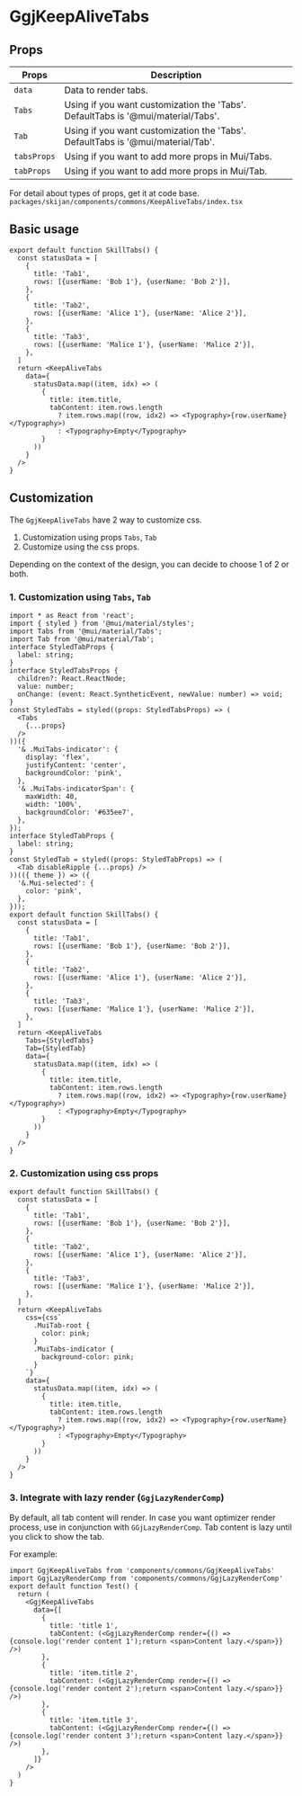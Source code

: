 # GgjKeepAliveTabs
## Props
| Props       | Description                                                                      |
|-------------|----------------------------------------------------------------------------------|
| `data`      | Data to render tabs.                                                             |
| `Tabs`      | Using if you want customization the 'Tabs'. DefaultTabs is '@mui/material/Tabs'. |
| `Tab`       | Using if you want customization the 'Tabs'. DefaultTabs is '@mui/material/Tab'.  |
| `tabsProps` | Using if you want to add more props in Mui/Tabs.                                 |
| `tabProps`  | Using if you want to add more props in Mui/Tab.                                  |
For detail about types of props, get it at code base. `packages/skijan/components/commons/KeepAliveTabs/index.tsx`
## Basic usage
```tsx
export default function SkillTabs() {
  const statusData = [
    {
      title: 'Tab1',
      rows: [{userName: 'Bob 1'}, {userName: 'Bob 2'}],
    },
    {
      title: 'Tab2',
      rows: [{userName: 'Alice 1'}, {userName: 'Alice 2'}],
    },
    {
      title: 'Tab3',
      rows: [{userName: 'Malice 1'}, {userName: 'Malice 2'}],
    },
  ]
  return <KeepAliveTabs
    data={
      statusData.map((item, idx) => (
        {
          title: item.title,
          tabContent: item.rows.length
            ? item.rows.map((row, idx2) => <Typography>{row.userName}</Typography>)
            : <Typography>Empty</Typography>
        }
      ))
    }
  />
}
```
## Customization
The `GgjKeepAliveTabs` have 2 way to customize css. 
1. Customization using props `Tabs`, `Tab`
2. Customize using the css props.

Depending on the context of the design, you can decide to choose 1 of 2 or both.
### 1. Customization using `Tabs`, `Tab`
```tsx
import * as React from 'react';
import { styled } from '@mui/material/styles';
import Tabs from '@mui/material/Tabs';
import Tab from '@mui/material/Tab';
interface StyledTabProps {
  label: string;
}
interface StyledTabsProps {
  children?: React.ReactNode;
  value: number;
  onChange: (event: React.SyntheticEvent, newValue: number) => void;
}
const StyledTabs = styled((props: StyledTabsProps) => (
  <Tabs
    {...props}
  />
))({
  '& .MuiTabs-indicator': {
    display: 'flex',
    justifyContent: 'center',
    backgroundColor: 'pink',
  },
  '& .MuiTabs-indicatorSpan': {
    maxWidth: 40,
    width: '100%',
    backgroundColor: '#635ee7',
  },
});
interface StyledTabProps {
  label: string;
}
const StyledTab = styled((props: StyledTabProps) => (
  <Tab disableRipple {...props} />
))(({ theme }) => ({
  '&.Mui-selected': {
    color: 'pink',
  },
}));
export default function SkillTabs() {
  const statusData = [
    {
      title: 'Tab1',
      rows: [{userName: 'Bob 1'}, {userName: 'Bob 2'}],
    },
    {
      title: 'Tab2',
      rows: [{userName: 'Alice 1'}, {userName: 'Alice 2'}],
    },
    {
      title: 'Tab3',
      rows: [{userName: 'Malice 1'}, {userName: 'Malice 2'}],
    },
  ]
  return <KeepAliveTabs
    Tabs={StyledTabs}
    Tab={StyledTab}
    data={
      statusData.map((item, idx) => (
        {
          title: item.title,
          tabContent: item.rows.length
            ? item.rows.map((row, idx2) => <Typography>{row.userName}</Typography>)
            : <Typography>Empty</Typography>
        }
      ))
    }
  />
}
```
### 2. Customization using css props
```tsx
export default function SkillTabs() {
  const statusData = [
    {
      title: 'Tab1',
      rows: [{userName: 'Bob 1'}, {userName: 'Bob 2'}],
    },
    {
      title: 'Tab2',
      rows: [{userName: 'Alice 1'}, {userName: 'Alice 2'}],
    },
    {
      title: 'Tab3',
      rows: [{userName: 'Malice 1'}, {userName: 'Malice 2'}],
    },
  ]
  return <KeepAliveTabs
    css={css`
      .MuiTab-root {
        color: pink;
      }
      .MuiTabs-indicator {
        background-color: pink;
      }
    `}
    data={
      statusData.map((item, idx) => (
        {
          title: item.title,
          tabContent: item.rows.length
            ? item.rows.map((row, idx2) => <Typography>{row.userName}</Typography>)
            : <Typography>Empty</Typography>
        }
      ))
    }
  />
}
```
### 3. Integrate with lazy render (`GgjLazyRenderComp`)
By default, all tab content will render.
In case you want optimizer render process, use in conjunction with `GGjLazyRenderComp`.
Tab content is lazy until you click to show the tab.

For example:

```tsx
import GgjKeepAliveTabs from 'components/commons/GgjKeepAliveTabs'
import GgjLazyRenderComp from 'components/commons/GgjLazyRenderComp'
export default function Test() {
  return (
    <GgjKeepAliveTabs
      data={[
        {
          title: 'title 1',
          tabContent: (<GgjLazyRenderComp render={() => {console.log('render content 1');return <span>Content lazy.</span>}} />)
        },
        {
          title: 'item.title 2',
          tabContent: (<GgjLazyRenderComp render={() => {console.log('render content 2');return <span>Content lazy.</span>}} />)
        },
        {
          title: 'item.title 3',
          tabContent: (<GgjLazyRenderComp render={() => {console.log('render content 3');return <span>Content lazy.</span>}} />)
        },
      ]}
    />
  )
}
```
